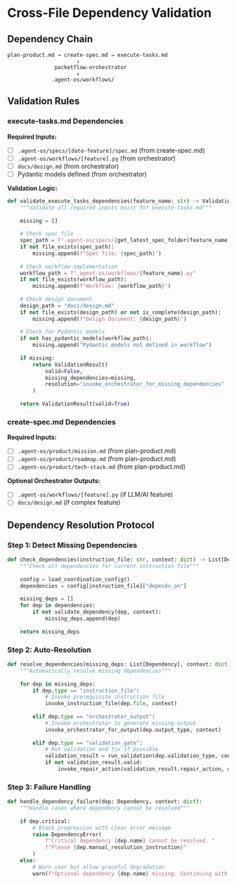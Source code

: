 # Cross-File Dependency Validation

## Dependency Chain
```
plan-product.md → create-spec.md → execute-tasks.md
                      ↓
               pocketflow-orchestrator
                      ↓  
              .agent-os/workflows/
```

## Validation Rules

### execute-tasks.md Dependencies
**Required Inputs:**
- [ ] `.agent-os/specs/[date-feature]/spec.md` (from create-spec.md)
- [ ] `.agent-os/workflows/[feature].py` (from orchestrator)
- [ ] `docs/design.md` (from orchestrator)
- [ ] Pydantic models defined (from orchestrator)

**Validation Logic:**
```python
def validate_execute_tasks_dependencies(feature_name: str) -> ValidationResult:
    """Validate all required inputs exist for execute-tasks.md"""
    
    missing = []
    
    # Check spec file
    spec_path = f".agent-os/specs/{get_latest_spec_folder(feature_name)}/spec.md"
    if not file_exists(spec_path):
        missing.append(f"Spec file: {spec_path}")
    
    # Check workflow implementation
    workflow_path = f".agent-os/workflows/{feature_name}.py"
    if not file_exists(workflow_path):
        missing.append(f"Workflow: {workflow_path}")
    
    # Check design document
    design_path = "docs/design.md"
    if not file_exists(design_path) or not is_complete(design_path):
        missing.append(f"Design document: {design_path}")
    
    # Check for Pydantic models
    if not has_pydantic_models(workflow_path):
        missing.append("Pydantic models not defined in workflow")
    
    if missing:
        return ValidationResult(
            valid=False,
            missing_dependencies=missing,
            resolution="invoke_orchestrator_for_missing_dependencies"
        )
    
    return ValidationResult(valid=True)
```

### create-spec.md Dependencies  
**Required Inputs:**
- [ ] `.agent-os/product/mission.md` (from plan-product.md)
- [ ] `.agent-os/product/roadmap.md` (from plan-product.md)
- [ ] `.agent-os/product/tech-stack.md` (from plan-product.md)

**Optional Orchestrator Outputs:**
- [ ] `.agent-os/workflows/[feature].py` (if LLM/AI feature)
- [ ] `docs/design.md` (if complex feature)

## Dependency Resolution Protocol

### Step 1: Detect Missing Dependencies
```python
def check_dependencies(instruction_file: str, context: dict) -> List[Dependency]:
    """Check all dependencies for current instruction file"""
    
    config = load_coordination_config()
    dependencies = config[instruction_file]["depends_on"]
    
    missing_deps = []
    for dep in dependencies:
        if not validate_dependency(dep, context):
            missing_deps.append(dep)
    
    return missing_deps
```

### Step 2: Auto-Resolution
```python
def resolve_dependencies(missing_deps: List[Dependency], context: dict):
    """Automatically resolve missing dependencies"""
    
    for dep in missing_deps:
        if dep.type == "instruction_file":
            # Invoke prerequisite instruction file
            invoke_instruction_file(dep.file, context)
        
        elif dep.type == "orchestrator_output":
            # Invoke orchestrator to generate missing output
            invoke_orchestrator_for_output(dep.output_type, context)
        
        elif dep.type == "validation_gate":
            # Run validation and fix if possible
            validation_result = run_validation(dep.validation_type, context)
            if not validation_result.valid:
                invoke_repair_action(validation_result.repair_action, context)
```

### Step 3: Failure Handling
```python
def handle_dependency_failure(dep: Dependency, context: dict):
    """Handle cases where dependency cannot be resolved"""
    
    if dep.critical:
        # Block progression with clear error message
        raise DependencyError(
            f"Critical dependency {dep.name} cannot be resolved. "
            f"Please {dep.manual_resolution_instruction}"
        )
    else:
        # Warn user but allow graceful degradation
        warn(f"Optional dependency {dep.name} missing. Continuing with reduced functionality.")
```